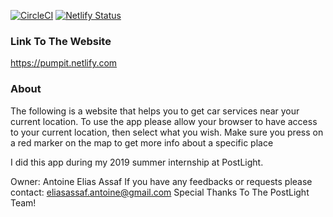 [![CircleCI](https://circleci.com/gh/Antoine-Assaf15/pump-it/tree/master.svg?style=svg)](https://circleci.com/gh/Antoine-Assaf15/pump-it/tree/master) [![Netlify Status](https://api.netlify.com/api/v1/badges/60a6c902-c269-4399-b9c5-df1820787931/deploy-status)](https://app.netlify.com/sites/pumpit/deploys)

### Link To The Website

https://pumpit.netlify.com

### About

The following is a website that helps you to get car services near your current location.
To use the app please allow your browser to have access to your current location, then select what you wish.
Make sure you press on a red marker on the map to get more info about a specific place

I did this app during my 2019 summer internship at PostLight.

Owner: Antoine Elias Assaf
If you have any feedbacks or requests please contact: eliasassaf.antoine@gmail.com
Special Thanks To The PostLight Team!
